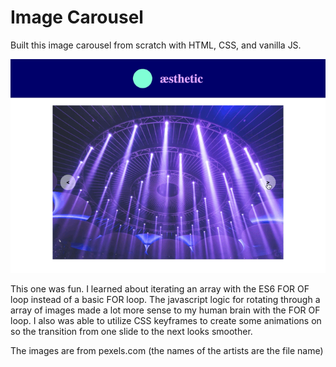 # Image Carousel
Built this image carousel from scratch with HTML, CSS, and vanilla JS.

![img carousel demo](demo.GIF)

This one was fun. I learned about iterating an array with the ES6 FOR OF loop instead of a basic FOR loop. 
The javascript logic for rotating through a array of images made a lot more sense to my human brain with the FOR OF loop.
I also was able to utilize CSS keyframes to create some animations on so the transition from one slide to the next looks smoother. 

The images are from pexels.com (the names of the artists are the file name)